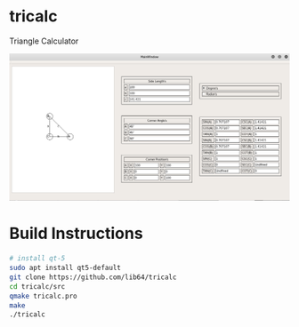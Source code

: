 # tricalc
Triangle Calculator

![alt text](https://github.com/lib64/tricalc/blob/master/images/screenshot.png "TriCalc")

# Build Instructions

```bash
# install qt-5
sudo apt install qt5-default
git clone https://github.com/lib64/tricalc
cd tricalc/src
qmake tricalc.pro
make
./tricalc

```
